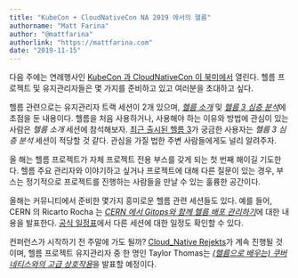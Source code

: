 ```yaml
---
title: "KubeCon + CloudNativeCon NA 2019 에서의 헬름"
authorname: "Matt Farina"
author: "@mattfarina"
authorlink: "https://mattfarina.com"
date: "2019-11-15"
---
```


다음 주에는 연례행사인 [KubeCon 과 CloudNativeCon 이 북미에서](https://events19.linuxfoundation.org/events/kubecon-cloudnativecon-north-america-2019/) 열린다.
헬름 프로젝트 및 유지관리자들은 몇 가지를 준비하고 있고 여러분을 초대하고 싶다.

헬름 관련으로는 유지관리자 트랙 세션이 2개 있으며, [_헬름 소개_](https://sched.co/UajI) 및 [_헬름 3 심층 분석_](https://sched.co/Uagg)에 초점을 둔 내용이다.
헬름을 처음 사용하거나, 사용해야 하는 이유와 방법에 관심이 있는 사람은 _헬름 소개_ 세션에 참석해보자.
[최근 출시된 헬름 3](https://helm.sh/blog/helm-3-released/)가 궁금한 사용자는 _헬름 3 심층 분석_ 세션이 적당할 것 같다.
관심을 가질 법한 주변 사람들에게도 널리 알려주자.

올 해는 헬름 프로젝트가 자체 프로젝트 전용 부스를 갖게 되는 첫 번째 해이길 기도한다.
헬름 주요 관리자와 이야기하고 싶거나 프로젝트에 대해 다른 질문이 있는 경우,
부스는 정기적으로 프로젝트를 진행하는 사람들을 만날 수 있는 훌륭한 공간이다.

올해는 커뮤니티에서 준비한 몇가지 흥미로운 헬름 관련 세션들도 있다.
예를 들어, CERN 의 Ricarto Rocha 는 [_CERN 에서 Gitops와 함께 헬름 배포 관리하기_](https://sched.co/UabD)에 대한 내용을 발표한다.
[공식 일정표](https://events19.linuxfoundation.org/events/kubecon-cloudnativecon-north-america-2019/schedule/)에서
다른 세션에 대한 일정도 확인할 수 있다.

컨퍼런스가 시작하기 전 주말에 가도 될까?
[Cloud_Native Rejekts](https://cloud-native.rejekts.io/)가 계속 진행될 것이며,
헬름 프로젝트 유지관리자 중 한 명인 Taylor Thomas는 [_(헬름으로 배우는) 쿠버네티스와의 고급 상호작용_](https://cfp.cloud-native.rejekts.io/cloud-native-rejekts-na-2019/talk/SQ9DWX/)을 발표할 예정이다.
